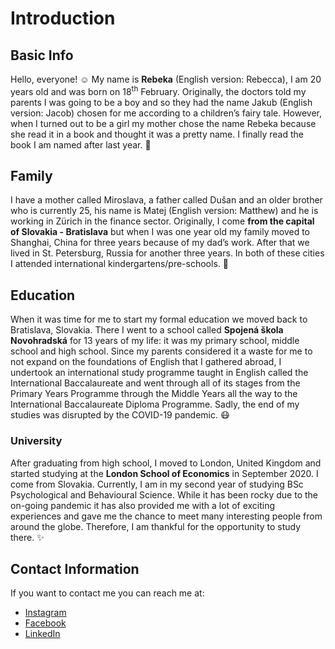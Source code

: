 # Introduction #

## Basic Info ##
Hello, everyone! :relaxed: My name is **Rebeka** (English version: Rebecca), I am 20 years old and was born on 18<sup>th</sup> February. Originally, the doctors told my parents I was going to be a boy and so they had the name Jakub (English version: Jacob) chosen for me according to a children’s fairy tale. However, when I turned out to be a girl my mother chose the name Rebeka because she read it in a book and thought it was a pretty name. I finally read the book I am named after last year. :heartbeat:

## Family ##
I have a mother called Miroslava, a father called Dušan and an older brother who is currently 25, his name is Matej (English version: Matthew) and he is working in Zürich in the finance sector. Originally, I come **from the capital of Slovakia - Bratislava** but when I was one year old my family moved to Shanghai, China for three years because of my dad’s work. After that we lived in St. Petersburg, Russia for another three years. In both of these cities I attended international kindergartens/pre-schools. :school:

## Education ##
When it was time for me to start my formal education we moved back to Bratislava, Slovakia. There I went to a school called **Spojená škola Novohradská** for 13 years of my life: it was my primary school, middle school and high school. Since my parents considered it a waste for me to not expand on the foundations of English that I gathered abroad, I undertook an international study programme taught in English called the International Baccalaureate and went through all of its stages from the Primary Years Programme through the Middle Years all the way to the International Baccalaureate Diploma Programme. Sadly, the end of my studies was disrupted by the COVID-19 pandemic. :mask:

### University ###
After graduating from high school, I moved to London, United Kingdom and started studying at the **London School of Economics** in September 2020.  I come from Slovakia. Currently, I am in my second year of studying BSc Psychological and Behavioural Science. While it has been rocky due to the on-going pandemic it has also provided me with a lot of exciting experiences and gave me the chance to meet many interesting people from around the globe. Therefore, I am thankful for the opportunity to study there. :sparkles:

## Contact Information ##
If you want to contact me you can reach me at:
-	[Instagram](https://www.instagram.com/reb_eka01/ "Instagram")
-	[Facebook](https://www.facebook.com/rebeka.privoznikova/ "Facebook")
-	[LinkedIn](https://www.linkedin.com/in/rebeka-pr%c3%advozn%c3%adkov%c3%a1-82a751160/ "LinkedIn")
